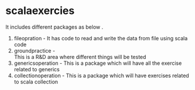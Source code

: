 # scalaexercies
It includes different packages as below .

1. fileopration - 
   It has code to read and write the data from file using scala code 
2. groundpractice -  
   This is a R&D area where different things will be tested
3. genericsoperation - 
   This is a package which will have all the exercise related to generics 
4. collectionoperation - This is a package which will have exercises related to scala collection
   
